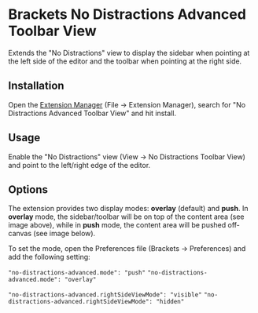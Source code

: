 # Brackets No Distractions Advanced Toolbar View
Extends the "No Distractions" view to display the sidebar when pointing at the left side of the editor and the toolbar when pointing at the right side.


## Installation
Open the [Extension Manager](https://github.com/adobe/brackets/wiki/Brackets-Extensions) (File → Extension Manager), search for "No Distractions Advanced Toolbar View" and hit install.

## Usage
Enable the "No Distractions" view (View → No Distractions Toolbar View) and point to the left/right edge of the editor.

## Options
The extension provides two display modes: **overlay** (default) and **push**. In **overlay** mode, the sidebar/toolbar will be on top of the content area (see image above), while in **push** mode, the content area will be pushed off-canvas (see image below).


To set the mode, open the Preferences file (Brackets → Preferences) and add the following setting:

``"no-distractions-advanced.mode": "push"``
``"no-distractions-advanced.mode": "overlay"``

``"no-distractions-advanced.rightSideViewMode": "visible"``
``"no-distractions-advanced.rightSideViewMode": "hidden"``
